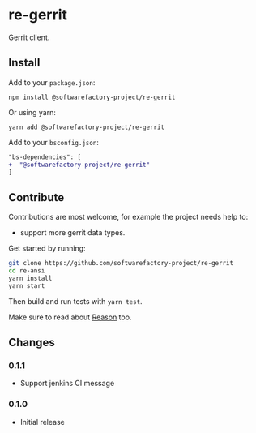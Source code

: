 # re-gerrit

Gerrit client.

## Install

Add to your `package.json`:

```
npm install @softwarefactory-project/re-gerrit
```

Or using yarn:

```
yarn add @softwarefactory-project/re-gerrit
```

Add to your `bsconfig.json`:

```diff
"bs-dependencies": [
+  "@softwarefactory-project/re-gerrit"
]
```

## Contribute

Contributions are most welcome, for example the project needs help to:

- support more gerrit data types.

Get started by running:

```sh
git clone https://github.com/softwarefactory-project/re-gerrit
cd re-ansi
yarn install
yarn start
```

Then build and run tests with `yarn test`.

Make sure to read about [Reason][rescript-lang] too.

## Changes

### 0.1.1

- Support jenkins CI message

### 0.1.0

- Initial release

[rescript-lang]: https://rescript-lang.org/docs/manual/v8.0.0/overview
